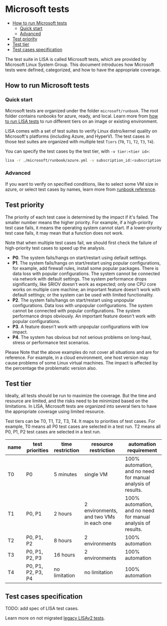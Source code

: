# Microsoft tests

- [How to run Microsoft tests](#how-to-run-microsoft-tests)
  - [Quick start](#quick-start)
  - [Advanced](#advanced)
- [Test priority](#test-priority)
- [Test tier](#test-tier)
- [Test cases specification](#test-cases-specification)

The test suite in LISA is called Microsoft tests, which are provided by
Microsoft Linux System Group. This document introduces how Microsoft tests were
defined, categorized, and how to have the appropriate coverage.

## How to run Microsoft tests

### Quick start

Microsoft tests are organized under the folder `microsoft/runbook`. The root
folder contains runbooks for azure, ready, and local. Learn more from [how to
run LISA tests](run.md) to run different tiers on an image or existing
environment.

LISA comes with a set of test suites to verify Linux distro/kernel quality on
Microsoft's platforms (including Azure, and HyperV). The test cases in those
test suites are organized with multiple test `Tiers` (`T0`, `T1`, `T2`, `T3`,
`T4`). 

You can specify the test cases by the test tier, with `-v tier:<tier id>`:

```bash
lisa -r ./microsoft/runbook/azure.yml -v subscription_id:<subscription id> -v "admin_private_key_file:<private key file>" -v tier:<tier id>
```

### Advanced

If you want to verify on specified conditions, like to select some VM size in
azure, or select test cases by names, learn more from [runbook
reference](runbook.md).

## Test priority

The priority of each test case is determined by the impact if it's failed. The
smaller number means the higher priority. For example, if a high-priority test
case fails, it means the operating system cannot start. If a lower-priority test
case fails, it may mean that a function does not work.

Note that when multiple test cases fail, we should first check the failure of
high-priority test cases to speed up the analysis.

- **P0**. The system fails/hangs on start/restart using default settings.
- **P1**. The system fails/hangs on start/restart using popular configurations,
  for example, add firewall rules, install some popular packages. There is data
  loss with popular configurations. The system cannot be connected via network
  with default settings. The system performance drops significantly, like SRIOV
  doesn't work as expected; only one CPU core works on multiple core machine; an
  important feature doesn't work with default settings; or the system can be
  used with limited functionality.
- **P2**. The system fails/hangs on start/restart using unpopular
  configurations. Data loss with unpopular configurations. The system cannot be
  connected with popular configurations. The system performance drops obviously.
  An important feature doesn't work with popular configurations.
- **P3**. A feature doesn't work with unpopular configurations with low impact.
- **P4**. The system has obvious but not serious problems on long-haul, stress
  or performance test scenarios.

Please Note that the above examples do not cover all situations and are for
reference. For example, in a cloud environment, one host version may cause
problems of some Linux virtual machines. The impact is affected by the
percentage the problematic version also.

## Test tier

Ideally, all tests should be run to maximize the coverage. But the time and
resource are limited, and the risks need to be minimized based on the
limitations. In LISA, Microsoft tests are organized into several tiers to have
the appropriate coverage using limited resource.

Test tiers can be T0, T1, T2, T3, T4. It maps to priorities of test cases. For
example, T0 means all P0 test cases are selected in a test run. T2 means all P0,
P1, P2 test cases are selected in a test run.

| name | test priorities    | time restriction | resource restriction                    | automation requirement                                       |
| ---- | ------------------ | ---------------- | --------------------------------------- | ------------------------------------------------------------ |
| T0   | P0                 | 5 minutes        | single VM                               | 100% automation, and no need for manual analysis of results. |
| T1   | P0, P1             | 2 hours          | 2 environments, and two VMs in each one | 100% automation, and no need for manual analysis of results. |
| T2   | P0, P1, P2         | 8 hours          | 2 environments                          | 100% automation                                              |
| T3   | P0, P1, P2, P3     | 16 hours         | 2 environments                          | 100% automation                                              |
| T4   | P0, P1, P2, P3, P4 | no limitation    | no limitation                           | 100% automation                                              |

## Test cases specification

TODO: add spec of LISA test cases.

Learn more on not migrated [legacy LISAv2
tests](https://github.com/microsoft/lisa/blob/master/Documents/LISAv2-TestCase-Statistics.md).
